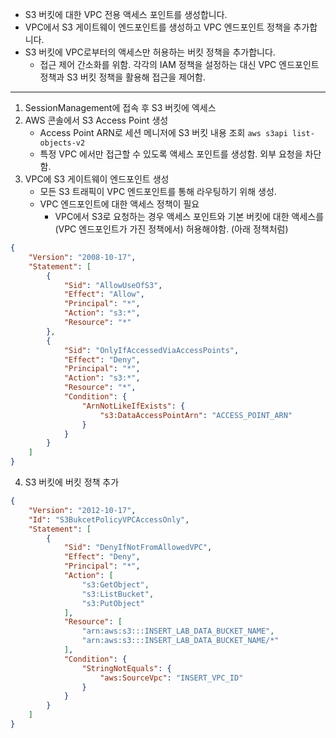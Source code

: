 - S3 버킷에 대한 VPC 전용 액세스 포인트를 생성합니다. 
- VPC에서 S3 게이트웨이 엔드포인트를 생성하고 VPC 엔드포인트 정책을 추가합니다.
- S3 버킷에 VPC로부터의 액세스만 허용하는 버킷 정책을 추가합니다.
	- 접근 제어 간소화를 위함. 각각의 IAM 정책을 설정하는 대신 VPC 엔드포인트 정책과 S3 버킷 정책을 활용해 접근을 제어함.

---

1. SessionManagement에 접속 후 S3 버킷에 엑세스
2. AWS 콘솔에서 S3 Access Point 생성
	- Access Point ARN로 세션 메니저에 S3 버킷 내용 조회 `aws s3api list-objects-v2`
	- 특정 VPC 에서만 접근할 수 있도록 액세스 포인트를 생성함. 외부 요청을 차단함.
3. VPC에 S3 게이트웨이 엔드포인트 생성
	- 모든 S3 트래픽이 VPC 엔드포인트를 통해 라우팅하기 위해 생성.
	- VPC 엔드포인트에 대한 액세스 정책이 필요
		- VPC에서 S3로 요청하는 경우 액세스 포인트와 기본 버킷에 대한 액세스를 (VPC 엔드포인트가 가진 정책에서) 허용해야함. (아래 정책처럼)
```json
{
    "Version": "2008-10-17",
    "Statement": [
        {
            "Sid": "AllowUseOfS3",
            "Effect": "Allow",
            "Principal": "*",
            "Action": "s3:*",
            "Resource": "*"
        },
        {
            "Sid": "OnlyIfAccessedViaAccessPoints",
            "Effect": "Deny",
            "Principal": "*",
            "Action": "s3:*",
            "Resource": "*",
            "Condition": {
                "ArnNotLikeIfExists": {
                    "s3:DataAccessPointArn": "ACCESS_POINT_ARN"
                }
            }
        }
    ]
}
```
4. S3 버킷에 버킷 정책 추가
```json
{
    "Version": "2012-10-17",
    "Id": "S3BukcetPolicyVPCAccessOnly",
    "Statement": [
        {
            "Sid": "DenyIfNotFromAllowedVPC",
            "Effect": "Deny",
            "Principal": "*",
            "Action": [
                "s3:GetObject",
                "s3:ListBucket",
                "s3:PutObject"
            ],
            "Resource": [
                "arn:aws:s3:::INSERT_LAB_DATA_BUCKET_NAME",
                "arn:aws:s3:::INSERT_LAB_DATA_BUCKET_NAME/*"
            ],
            "Condition": {
                "StringNotEquals": {
                    "aws:SourceVpc": "INSERT_VPC_ID"
                }
            }
        }
    ]
}
```
